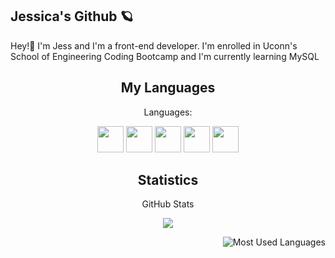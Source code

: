 

## Jessica's Github 🪐
Hey!👋 
I'm Jess and I'm a front-end developer. I'm enrolled in Uconn's School of Engineering Coding Bootcamp and I'm currently learning MySQL 

<h2 align="center">My Languages</h2>
<p align="center">Languages:</p>

<p align="center">
  <img src="https://img.shields.io/badge/CSS-3776AB?style=for-the-badge&logo=css&logoColor=blue" height='42px'/>
  <img src="https://img.shields.io/badge/HTML-e97f00?style=for-the-badge&logo=html&logoColor=red" height='42px'/>
  <img src="https://img.shields.io/badge/JS-000000?style=for-the-badge&logo=javascript&logoColor=yellow" height='42px'>
  <img src="https://img.shields.io/badge/NodeJS-000000?style=for-the-badge&logo=node.js&logoColor=green" height='42px'>
  <img src="https://img.shields.io/badge/Express.js-000000?style=for-the-badge&logo=express.js&logoColor=gray" height='42px'>
</p>

<h2 align="center">Statistics</h2>
<p align="center">GitHub Stats</p>
<p align="center">
<img src="https://github-readme-stats.vercel.app/api?username=JessicaLDaley&show_icons=true&hide_border=true&theme=dark" />
</p>

<p align="center">
<img style="float: right;" alt="Most Used Languages" src="https://github-readme-stats.vercel.app/api/top-langs/?username=JessicaLDaley&layout=compact&hide_border=true&theme=dark" />
</p>
